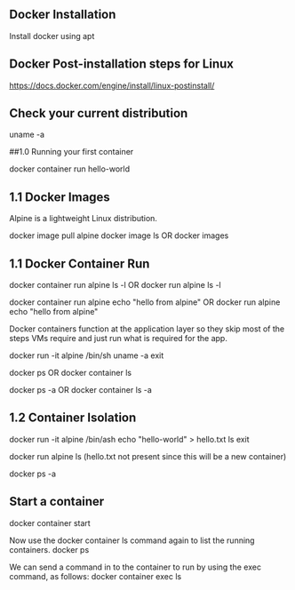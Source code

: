 ## Docker Installation

Install docker using apt


## Docker Post-installation steps for Linux

https://docs.docker.com/engine/install/linux-postinstall/


## Check your current distribution

uname -a


##1.0 Running your first container

docker container run hello-world


## 1.1 Docker Images

Alpine is a lightweight Linux distribution.

docker image pull alpine
docker image ls  OR  docker images


## 1.1 Docker Container Run


docker container run alpine ls -l  OR  docker run alpine ls -l

docker container run alpine echo "hello from alpine"   OR   docker run alpine echo "hello from alpine"

Docker containers function at the application layer so they skip most of the steps VMs require and just run what is required for the app.

docker run -it alpine /bin/sh
uname -a
exit

docker ps   OR   docker container ls

docker ps -a   OR docker container ls -a


## 1.2 Container Isolation


docker run -it alpine /bin/ash
echo "hello-world" > hello.txt
ls
exit

docker run alpine ls    (hello.txt not present since this will be a new container)

docker ps -a

## Start a container
docker container start <container ID>
  
Now use the docker container ls command again to list the running containers.
docker ps

We can send a command in to the container to run by using the exec command, as follows:
docker container exec <container ID> ls
  












